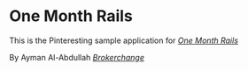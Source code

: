 # One Month Rails

This is the Pinteresting sample application for [*One Month Rails*](http://onemonthrails.com)

By Ayman Al-Abdullah [*Brokerchange*](http://www.brokerchange.org)

